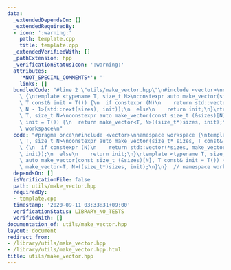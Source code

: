 ```yaml
---
data:
  _extendedDependsOn: []
  _extendedRequiredBy:
  - icon: ':warning:'
    path: template.cpp
    title: template.cpp
  _extendedVerifiedWith: []
  _pathExtension: hpp
  _verificationStatusIcon: ':warning:'
  attributes:
    '*NOT_SPECIAL_COMMENTS*': ''
    links: []
  bundledCode: "#line 2 \"utils/make_vector.hpp\"\n#include <vector>\nnamespace workspace\
    \ {\ntemplate <typename T, size_t N>\nconstexpr auto make_vector(size_t* sizes,\
    \ T const& init = T()) {\n  if constexpr (N)\n    return std::vector(*sizes, make_vector<T,\
    \ N - 1>(std::next(sizes), init));\n  else\n    return init;\n}\ntemplate <typename\
    \ T, size_t N>\nconstexpr auto make_vector(const size_t (&sizes)[N], T const&\
    \ init = T()) {\n  return make_vector<T, N>((size_t*)sizes, init);\n}\n}  // namespace\
    \ workspace\n"
  code: "#pragma once\n#include <vector>\nnamespace workspace {\ntemplate <typename\
    \ T, size_t N>\nconstexpr auto make_vector(size_t* sizes, T const& init = T())\
    \ {\n  if constexpr (N)\n    return std::vector(*sizes, make_vector<T, N - 1>(std::next(sizes),\
    \ init));\n  else\n    return init;\n}\ntemplate <typename T, size_t N>\nconstexpr\
    \ auto make_vector(const size_t (&sizes)[N], T const& init = T()) {\n  return\
    \ make_vector<T, N>((size_t*)sizes, init);\n}\n}  // namespace workspace\n"
  dependsOn: []
  isVerificationFile: false
  path: utils/make_vector.hpp
  requiredBy:
  - template.cpp
  timestamp: '2020-09-11 03:33:31+09:00'
  verificationStatus: LIBRARY_NO_TESTS
  verifiedWith: []
documentation_of: utils/make_vector.hpp
layout: document
redirect_from:
- /library/utils/make_vector.hpp
- /library/utils/make_vector.hpp.html
title: utils/make_vector.hpp
---
```

